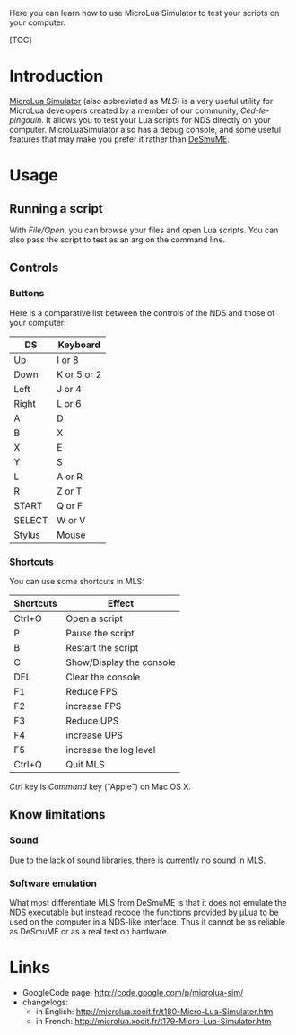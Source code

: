 Here you can learn how to use MicroLua Simulator to test your scripts on your computer.

[TOC]


Introduction
============

[MicroLua Simulator](https://code.google.com/p/microlua-sim/) (also abbreviated as _MLS_) is a very useful utility for MicroLua developers created by a member of our community, _Ced-le-pingouin_. It allows you to test your Lua scripts for NDS directly on your computer.
MicroLuaSimulator also has a debug console, and some useful features that may make you prefer it rather than [DeSmuME](DeSmuME).


Usage
=====

Running a script
---------------

With _File/Open_, you can browse your files and open Lua scripts. You can also pass the script to test as an arg on the command line.

Controls
--------

### Buttons ###

Here is a comparative list between the controls of the NDS and those of your computer:

  **DS**  |  **Keyboard**
----------|------------
    Up    |    I or 8
   Down   | K or 5 or 2
   Left   |    J or 4
  Right   |    L or 6
    A     |      D
    B     |      X
    X     |      E
    Y     |      S
    L     |    A or R
    R     |    Z or T
  START   |    Q or F
  SELECT  |    W or V
  Stylus  |    Mouse

### Shortcuts ###

You can use some shortcuts in MLS:

**Shortcuts** | **Effect**
-------------|------------
Ctrl+O | Open a script
P | Pause the script
B | Restart the script
C | Show/Display the console
DEL | Clear the console
F1 | Reduce FPS
F2 | increase FPS
F3 | Reduce UPS
F4 | increase UPS
F5 | increase the log level
Ctrl+Q | Quit MLS

_Ctrl_ key is _Command_ key ("Apple") on Mac OS X.

Know limitations
----------------

### Sound ###

Due to the lack of sound libraries, there is currently no sound in MLS.

### Software emulation ###

What most differentiate MLS from DeSmuME is that it does not emulate the NDS executable but instead recode the functions provided by µLua to be used on the computer in a NDS-like interface. Thus it cannot be as reliable as DeSmuME or as a real test on hardware.

Links
=====

* GoogleCode page: http://code.google.com/p/microlua-sim/
* changelogs:
    * in English: http://microlua.xooit.fr/t180-Micro-Lua-Simulator.htm
    * in French: http://microlua.xooit.fr/t179-Micro-Lua-Simulator.htm